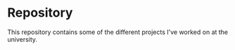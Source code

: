 # Repository

This repository contains some of the different projects I've worked on at the university.
